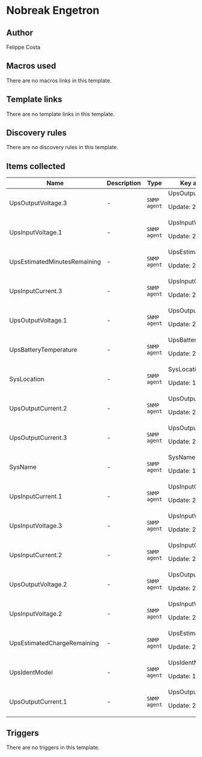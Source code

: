 # Nobreak Engetron

## Author

Felippe Costa

## Macros used

There are no macros links in this template.

## Template links

There are no template links in this template.

## Discovery rules

There are no discovery rules in this template.

## Items collected

|Name|Description|Type|Key and additional info|
|----|-----------|----|----|
|UpsOutputVoltage.3|<p>-</p>|`SNMP agent`|UpsOutputVoltage.3<p>Update: 2m</p>|
|UpsInputVoltage.1|<p>-</p>|`SNMP agent`|UpsInputVoltage.1<p>Update: 2m</p>|
|UpsEstimatedMinutesRemaining|<p>-</p>|`SNMP agent`|UpsEstimatedMinutesRemaining<p>Update: 2m</p>|
|UpsInputCurrent.3|<p>-</p>|`SNMP agent`|UpsInputCurrent.3<p>Update: 2m</p>|
|UpsOutputVoltage.1|<p>-</p>|`SNMP agent`|UpsOutputVoltage.1<p>Update: 2m</p>|
|UpsBatteryTemperature|<p>-</p>|`SNMP agent`|UpsBatteryTemperature.0<p>Update: 2m</p>|
|SysLocation|<p>-</p>|`SNMP agent`|SysLocation<p>Update: 10h</p>|
|UpsOutputCurrent.2|<p>-</p>|`SNMP agent`|UpsOutputCurrent.2<p>Update: 2m</p>|
|UpsOutputCurrent.3|<p>-</p>|`SNMP agent`|UpsOutputCurrent.3<p>Update: 2m</p>|
|SysName|<p>-</p>|`SNMP agent`|SysName<p>Update: 10h</p>|
|UpsInputCurrent.1|<p>-</p>|`SNMP agent`|UpsInputCurrent.1<p>Update: 2m</p>|
|UpsInputVoltage.3|<p>-</p>|`SNMP agent`|UpsInputVoltage.3<p>Update: 2m</p>|
|UpsInputCurrent.2|<p>-</p>|`SNMP agent`|UpsInputCurrent.2<p>Update: 2m</p>|
|UpsOutputVoltage.2|<p>-</p>|`SNMP agent`|UpsOutputVoltage.2<p>Update: 2m</p>|
|UpsInputVoltage.2|<p>-</p>|`SNMP agent`|UpsInputVoltage.2<p>Update: 2m</p>|
|UpsEstimatedChargeRemaining|<p>-</p>|`SNMP agent`|UpsEstimatedChargeRemaining<p>Update: 2m</p>|
|UpsIdentModel|<p>-</p>|`SNMP agent`|UpsIdentModel<p>Update: 10h</p>|
|UpsOutputCurrent.1|<p>-</p>|`SNMP agent`|UpsOutputCurrent.1<p>Update: 2m</p>|
## Triggers

There are no triggers in this template.

